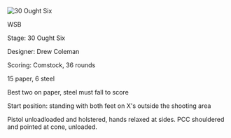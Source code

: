 ![30 Ought Six](https://github.com/bagellord/USPSA-Stages/blob/master/31%2B%20rounds/30%20Ought%20Six%20-%2036%20Rounds%20-%20Comstock/30%20Ought%20Six.png)

WSB

Stage: 30 Ought Six

Designer: Drew Coleman

Scoring: Comstock, 36 rounds

15 paper, 6 steel

Best two on paper, steel must fall to score

Start position: standing with both feet on X's outside the shooting area

Pistol unloadloaded and holstered, hands relaxed at sides. PCC shouldered and pointed at cone, unloaded.
